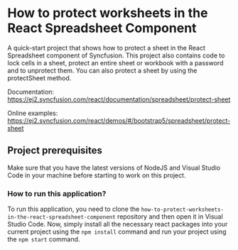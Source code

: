 # How to protect worksheets in the React Spreadsheet Component 

A quick-start project that shows how to protect a sheet in the React Spreadsheet component of Syncfusion. This project also contains code to lock cells in a sheet, protect an entire sheet or workbook with a password and to unprotect them. You can also protect a sheet by using the protectSheet method.

Documentation: https://ej2.syncfusion.com/react/documentation/spreadsheet/protect-sheet

Online examples: https://ej2.syncfusion.com/react/demos/#/bootstrap5/spreadsheet/protect-sheet

## Project prerequisites

Make sure that you have the latest versions of NodeJS and Visual Studio Code in your machine before starting to work on this project.

### How to run this application?

To run this application, you need to clone the `how-to-protect-worksheets-in-the-react-spreadsheet-component` repository and then open it in Visual Studio Code. Now, simply install all the necessary react packages into your current project using the `npm install` command and run your project using the `npm start` command.